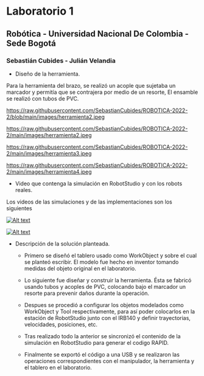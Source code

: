 # Laboratorio 1
## Robótica - Universidad Nacional De Colombia - Sede Bogotá
### Sebastián Cubides - Julián Velandia

- Diseño de la herramienta.

Para la herramienta del brazo, se realizó un acople que sujetaba un marcador y permitía que se contrajera por medio de un resorte, El ensamble se realizó con tubos de PVC.

https://raw.githubusercontent.com/SebastianCubides/ROBOTICA-2022-2/blob/main/images/herramienta2.jpeg


https://raw.githubusercontent.com/SebastianCubides/ROBOTICA-2022-2/main/images/herramienta2.jpeg


https://raw.githubusercontent.com/SebastianCubides/ROBOTICA-2022-2/main/images/herramienta3.jpeg


https://raw.githubusercontent.com/SebastianCubides/ROBOTICA-2022-2/main/images/herramienta4.jpeg


- Video que contenga la simulación en RobotStudio y con los robots reales.

Los videos de las simulaciones y de las implementaciones son los siguientes

[![Alt text](https://img.youtube.com/vi/j5a-MLhFNlY/0.jpg)](https://www.youtube.com/watch?v=j5a-MLhFNlY)

[![Alt text](https://img.youtube.com/vi/j5a-MLhFNlY/0.jpg)](https://www.youtube.com/watch?v=j5a-MLhFNlY)

- Descripción de la solución planteada.
    * Primero se diseñó el tablero usado como WorkObject y sobre el cual se planteó escribir. El modelo fue hecho en inventor tomando medidas del objeto original en el laboratorio.
    
    * Lo siguiente fue diseñar y construir la herramienta. Ésta se fabricó usando tubos y acoples de PVC, colocando bajo el marcador un resorte para prevenir daños durante la operación.
    
    * Despues se procedió a configurar los objetos modelados como WorkObject y Tool respectivamente, para así poder colocarlos en la estación de RobotStudio junto con el IRB140 y definir trayectorias, velocidades, posiciones, etc.
    
    * Tras realizado todo la anterior se sincronizó el contenido de la simulación en RobotStudio para generar el codigo RAPID.
    
    * Finalmente se exportó el código a una USB y se realizaron las operaciones correspondientes con el manipulador, la herramienta y el tablero en el laboratorio.